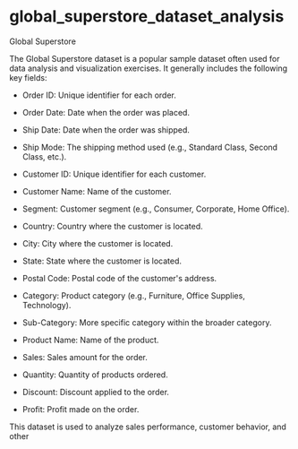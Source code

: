 # global_superstore_dataset_analysis
Global Superstore

The Global Superstore dataset is a popular sample dataset often used for data analysis and visualization exercises. It generally includes the following key fields:

* Order ID: Unique identifier for each order.

* Order Date: Date when the order was placed.
* Ship Date: Date when the order was shipped.
* Ship Mode: The shipping method used (e.g., Standard Class, Second Class, etc.).
* Customer ID: Unique identifier for each customer.
* Customer Name: Name of the customer.
* Segment: Customer segment (e.g., Consumer, Corporate, Home Office).
* Country: Country where the customer is located.
* City: City where the customer is located.
* State: State where the customer is located.
* Postal Code: Postal code of the customer's address.
* Category: Product category (e.g., Furniture, Office Supplies, Technology).
* Sub-Category: More specific category within the broader category.
* Product Name: Name of the product.
* Sales: Sales amount for the order.
* Quantity: Quantity of products ordered.
* Discount: Discount applied to the order.
* Profit: Profit made on the order.
  
This dataset is used to analyze sales performance, customer behavior, and other
